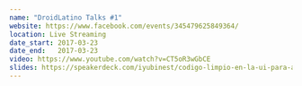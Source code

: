 ```yaml
---
name: "DroidLatino Talks #1"
website: https://www.facebook.com/events/345479625849364/
location: Live Streaming
date_start: 2017-03-23
date_end:   2017-03-23
video: https://www.youtube.com/watch?v=CT5oR3wGbCE
slides: https://speakerdeck.com/iyubinest/codigo-limpio-en-la-ui-para-android-mejores-practicas-1
---
```

